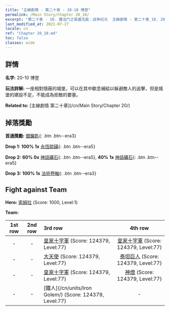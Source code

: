 ```yaml
---
title: "主線劇情 - 第二十章 - 20-10 博登"
permalink: /Main Story/Chapter 20_10/
excerpt: "第二十章 - 10. 魔法门之英雄无敌：战争纪元  主線劇情 - 第二十章_10. 20-10 博登"
last_modified_at: 2021-07-27
locale: cn
ref: "Chapter 20_10.md"
toc: false
classes: wide
---
```


## 詳情

 **名字:** 20-10 博登

 **玩法詳解:** 一座相對隱蔽的城堡，可以在其中歇息補給以躲避敵人的追擊，但是城堡的建設不足，不能成為拒敵的要塞。

 **Related to:** [主線劇情 第二十章](/cn/Main Story/Chapter 20/)

## 掉落獎勵

 **首通獎勵:** [銀鑰匙](/cn/Items/con_693/){: .btn .btn--era3}

 **Drop 1:** **100% 1x** [永恆硫磺](/cn/Items/mat_71/){: .btn .btn--era5}

 **Drop 2:** **60% 0x** [神話礦石](/cn/Items/mat_61/){: .btn .btn--era5}, **40% 1x** [神話礦石](/cn/Items/mat_61/){: .btn .btn--era5}

 **Drop 3:** **100% 1x** [法術卷軸](/cn/Items/con_694/){: .btn .btn--era3}


## Fight against Team
 **Hero:** [索姆拉](/cn/heroes/Solmyr/) (Score: 1000, Level:1)

 **Team:**


  | 1st row | 2nd row | 3rd row | 4th row |
  |:----:|:----:|:----|:----:|
  | - | - | [皇家十字軍](/cn/units/Swordsman/) (Score: 124379, Level:77)  | [皇家十字軍](/cn/units/Swordsman/) (Score: 124379, Level:77)  |
  | - | - | [大天使](/cn/units/Angel/) (Score: 124379, Level:77)  | [泰坦巨人](/cn/units/Giant/) (Score: 124379, Level:77)  |
  | - | - | [皇家十字軍](/cn/units/Swordsman/) (Score: 124379, Level:77)  | [神燈](/cn/units/Genie/) (Score: 124379, Level:77)  |
  | - | - | [鐵人](/cn/units/Iron Golem/) (Score: 124379, Level:77)  | - |


